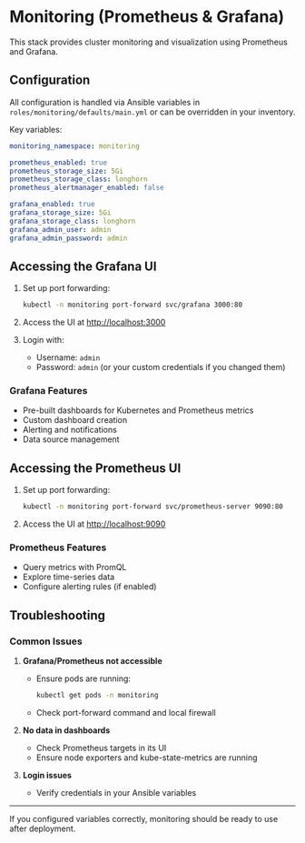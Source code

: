 # Monitoring (Prometheus & Grafana)

This stack provides cluster monitoring and visualization using Prometheus and Grafana.

## Configuration

All configuration is handled via Ansible variables in `roles/monitoring/defaults/main.yml` or can be overridden in your inventory.

Key variables:
```yaml
monitoring_namespace: monitoring

prometheus_enabled: true
prometheus_storage_size: 5Gi
prometheus_storage_class: longhorn
prometheus_alertmanager_enabled: false

grafana_enabled: true
grafana_storage_size: 5Gi
grafana_storage_class: longhorn
grafana_admin_user: admin
grafana_admin_password: admin
```

## Accessing the Grafana UI

1. Set up port forwarding:

   ```bash
   kubectl -n monitoring port-forward svc/grafana 3000:80
   ```

2. Access the UI at [http://localhost:3000](http://localhost:3000)

3. Login with:
   - Username: `admin`
   - Password: `admin`
   (or your custom credentials if you changed them)

### Grafana Features

- Pre-built dashboards for Kubernetes and Prometheus metrics
- Custom dashboard creation
- Alerting and notifications
- Data source management

## Accessing the Prometheus UI

1. Set up port forwarding:

   ```bash
   kubectl -n monitoring port-forward svc/prometheus-server 9090:80
   ```

2. Access the UI at [http://localhost:9090](http://localhost:9090)

### Prometheus Features

- Query metrics with PromQL
- Explore time-series data
- Configure alerting rules (if enabled)

## Troubleshooting

### Common Issues

1. **Grafana/Prometheus not accessible**
   - Ensure pods are running:  
     ```bash
     kubectl get pods -n monitoring
     ```
   - Check port-forward command and local firewall

2. **No data in dashboards**
   - Check Prometheus targets in its UI
   - Ensure node exporters and kube-state-metrics are running

3. **Login issues**
   - Verify credentials in your Ansible variables

---

If you configured variables correctly, monitoring should be ready to use after deployment.